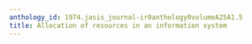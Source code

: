 ```yaml
---
anthology_id: 1974.jasis_journal-ir0anthology0volumeA25A1.5
title: Allocation of resources in an information system
---
```


